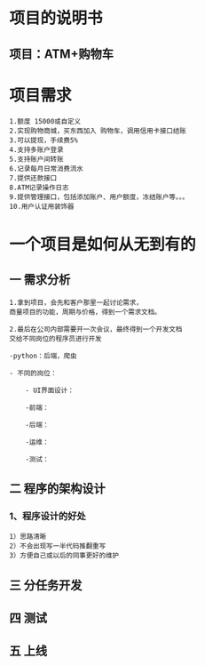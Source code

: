 # 项目的说明书
## 项目：ATM+购物车

# 项目需求
    1.额度 15000或自定义
    2.实现购物商城，买东西加入 购物车，调用信用卡接口结账
    3.可以提现，手续费5%
    4.支持多账户登录
    5.支持账户间转账
    6.记录每月日常消费流水
    7.提供还款接口
    8.ATM记录操作日志 
    9.提供管理接口，包括添加账户、用户额度，冻结账户等。。。
    10.用户认证用装饰器
    
# 一个项目是如何从无到有的
## 一 需求分析
    1.拿到项目，会先和客户那里一起讨论需求，
    商量项目的功能，周期与价格，得到一个需求文档。
    
    2.最后在公司内部需要开一次会议，最终得到一个开发文档
    交给不同岗位的程序员进行开发
    
    -python：后端，爬虫
    
    - 不同的岗位：
    
        - UI界面设计：
        
        -前端：
        
        -后端：
        
        -运维：
        
        -测试：
        
## 二 程序的架构设计
### 1、程序设计的好处
    1）思路清晰
    2）不会出现写一半代码推翻重写
    3）方便自己或以后的同事更好的维护
## 三 分任务开发
## 四 测试
## 五 上线